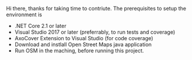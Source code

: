 Hi there, thanks for taking time to contriute. The prerequisites to setup the environment is 
* .NET Core 2.1 or later
* Visual Studio 2017 or later (preferrably, to run tests and coverage)
* AxoCover Extension to Visual Studio (for code coverage)
* Download and instlall Open Street Maps java application
* Run OSM in the maching, before running this project.
